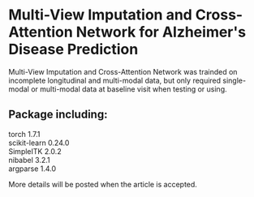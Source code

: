# Multi-View Imputation and Cross-Attention Network for Alzheimer's Disease Prediction
Multi-View Imputation and Cross-Attention Network was trainded on incomplete longitudinal and multi-modal data, but only required single-modal or multi-modal data at baseline visit when testing or using. 
## Package including:
torch 1.7.1  
scikit-learn 0.24.0  
SimpleITK 2.0.2  
nibabel 3.2.1  
argparse 1.4.0  

More details will be posted when the article is accepted.

